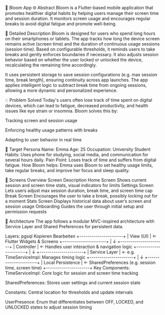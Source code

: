 📱 Bloom App
🌐 Abstract
Bloom is a Flutter-based mobile application that promotes healthier digital habits by helping users manage their screen time and session duration. It monitors screen usage and encourages regular breaks to avoid digital fatigue and promote well-being.

📖 Detailed Description
Bloom is designed for users who spend long hours on their smartphones or tablets. The app tracks how long the device screen remains active (screen time) and the duration of continuous usage sessions (session time). Based on configurable thresholds, it reminds users to take breaks and gently enforces boundaries if necessary. It also adjusts session behavior based on whether the user locked or unlocked the device, recalculating the remaining time accordingly.

It uses persistent storage to save session configurations (e.g. max session time, break length), ensuring continuity across app launches. The app applies intelligent logic to subtract break time from ongoing sessions, allowing a more dynamic and personalized experience.

💡 Problem Solved
Today's users often lose track of time spent on digital devices, which can lead to fatigue, decreased productivity, and health issues like eye strain or insomnia. Bloom solves this by:

Tracking screen and session usage

Enforcing healthy usage patterns with breaks

Adapting to user behavior in real time

👤 Target Persona
Name: Emma
Age: 25
Occupation: University Student
Habits: Uses phone for studying, social media, and communication for several hours daily.
Pain Point: Loses track of time and suffers from digital fatigue.
How Bloom helps: Emma uses Bloom to set healthy usage limits, take regular breaks, and improve her focus and sleep quality.

🧭 Screens Overview
Screen	Description
Home Screen	Shows current session and screen time stats, visual indicators for limits
Settings Screen	Lets users adjust max session duration, break time, and screen time cap
Break Screen	Encourages the user to take a break, possibly locking out for a moment
Stats Screen	Displays historical data about user’s screen and session usage
Onboarding	Guides the user through initial setup and permission requests

🧱 Architecture
The app follows a modular MVC-inspired architecture with Service Layer and Shared Preferences for persistent data.

Layers:
pgsql
Kopieren
Bearbeiten
+----------------------+
|       View (UI)      | ← Flutter Widgets & Screens
+----------------------+
           |
           ↓
+----------------------+
|     Controller       | ← Handles user interaction & navigation logic
+----------------------+
           |
           ↓
+----------------------+
|      Service Layer   | ← e.g. TimeServiceImpl: Manages timing logic
+----------------------+
           |
           ↓
+----------------------+
|   Local Persistence  | ← SharedPreferences (e.g. session time, screen time)
+----------------------+
Key Components:
TimeServiceImpl: Core logic for session and screen time tracking

SharedPreferences: Stores user settings and current session state

Constants: Central location for thresholds and update intervals

UserPresence: Enum that differentiates between OFF, LOCKED, and UNLOCKED states to adjust session timing
